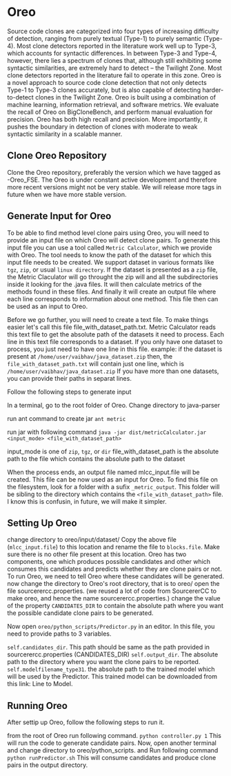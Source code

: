 # Oreo
 Source code clones are categorized into four types of increasing difficulty of detection, ranging from purely textual (Type-1) to purely semantic (Type-4). Most clone detectors reported in the literature work well up to Type-3, which accounts for syntactic differences. In between Type-3 and Type-4, however, there lies a spectrum of clones that, although still exhibiting some syntactic similarities, are extremely hard to detect – the Twilight Zone. Most clone detectors reported in the literature fail to operate in this zone. Oreo is a novel approach to source code clone detection that not only detects Type-1 to Type-3 clones accurately, but is also capable of detecting harder-to-detect clones in the Twilight Zone. Oreo is built using a combination of machine learning, information retrieval, and software metrics. We evaluate the recall of Oreo on BigCloneBench, and perform manual evaluation for precision. Oreo has both high recall and precision. More importantly, it pushes the boundary in detection of clones with moderate to weak syntactic similarity in a scalable manner.

## Clone Oreo Repository
 Clone the Oreo repository, preferably the version which we have tagged as -Oreo_FSE. 
 The Oreo is under constant active development and therefore more recent versions might not be very stable. We will release more tags in future when we have more stable version.


## Generate Input for Oreo
 To be able to find method level clone pairs using Oreo, you will need to provide an input file on which Oreo will detect clone pairs.
 To generate this input file you can use a tool called `Metric Calculator`, which we provide with Oreo. The tool needs to know the path of the dataset for which this input file needs to be created. 
 We support dataset in various formats like `tgz`, `zip`, or usual `linux directory`. If the dataset is presented as a `zip` file, the Metric Claculator will go throught the zip will and all the subdirectories inside it looking for the .java files. It will then calculate metrics of the methods found in these files. And finally it will create an output file where each line corresponds to information about one method. This file then can be used as an input to Oreo.

 Before we go further, you will need to create a text file. To make things easier let's call this file file_with_dataset_path.txt. Metric Calculator reads this text file to get the absolute path of the datasets it need to process.
 Each line in this text file corresponds to a dataset. If you only have one dataset to process, you just need to have one line in this file.
 example:
 if the dataset is present at `/home/user/vaibhav/java_dataset.zip`
 then, the `file_with_dataset_path.txt` will contain just one line, which is
 `/home/user/vaibhav/java_dataset.zip`
 If you have more than one datasets, you can provide their paths in separat lines.


 Follow the following steps to generate input

 In a terminal, go to the root folder of Oreo. 
 Change directory to java-parser
 
 run ant command to create jar
 `ant metric`

 run jar with following command
 `java -jar dist/metricCalculator.jar <input_mode> <file_with_dataset_path>`

 input_mode is one of `zip`, `tgz`, or `dir`
 file_with_dataset_path is the absolute path to the file which contains the absolute path to the dataset

 When the process ends, an output file named mlcc_input.file will be created. This file can be now used as an input for Oreo.
 To find this file on the filesystem, look for a folder with a sufix `_metric_output`. This folder will be sibling to the directory which contains the `<file_with_dataset_path>` file. 
 I know this is confusin, in future, we will make it simpler.

## Setting Up Oreo
 
 change directory to oreo/input/dataset/
 Copy the above file (`mlcc_input.file`) to this location and rename the file to `blocks.file`. Make sure there is no other file present at this location.
 Oreo has two components, one which produces possible candidates and other which consumes this candidates and predicts whether they are clone pairs or not. 
 To run Oreo, we need to tell Oreo where these candidates will be generated. 
 now change the directory to Oreo's root directory, that is to oreo/
 open the file sourcerercc.properties.
 (we reused a lot of code from SourcererCC to make oreo, and hence the name sourcerercc.properties.)
 change the value of the property `CANDIDATES_DIR` to contain the absolute path where you want the possible candidate clone pairs to be generated.
 
 Now open `oreo/python_scripts/Predictor.py` in an editor.
 In this file, you need to provide paths to 3 variables.
 
 `self.candidates_dir`. This path should be same as the path provided in sourcerercc.properties (CANDIDATES_DIR)
 `self.output_dir`. The absolute path to the directory where you want the clone pairs to be reported.
 `self.modelfilename_type31`. the absolute path to the trained model which will be used by the Predictor. This trained model can be downloaded from this link: Line to Model.
 
 ## Running Oreo
 After settip up Oreo, follow the following steps to run it.
 
 from the root of Oreo run following command.
 `python controller.py 1`
 This will run the code to generate candidate pairs. 
 Now, open another terminal and change directory to oreo/python_scripts. and Run following command 
 `python runPredictor.sh`
 This will consume candidates and produce clone pairs in the output directory. 
